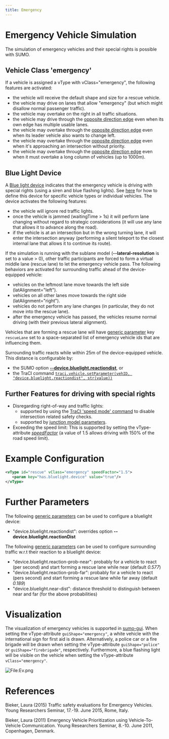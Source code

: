 ```yaml
---
title: Emergency
---
```


# Emergency Vehicle Simulation

The simulation of emergency vehicles and their special rights is possible with SUMO.

## Vehicle Class 'emergency'

If a vehicle is assigned a vType with vClass="emergency", the following features are activated:

- the vehicle will receive the default shape and size for a rescue vehicle.
- the vehicle may drive on lanes that allow "emergency" (but which might disallow normal passenger traffic).
- the vehicle may overtake on the right in all traffic situations.
- the vehicle may drive through the [opposite direction edge](OppositeDirectionDriving.md) even when its own edge has multiple usable lanes.
- the vehicle may overtake through the [opposite direction edge](OppositeDirectionDriving.md) even when its leader vehicle also wants to change left.
- the vehicle may overtake through the [opposite direction edge](OppositeDirectionDriving.md) even when it's approaching an intersection without priority.
- the vehicle may overtake through the [opposite direction edge](OppositeDirectionDriving.md) even when it must overtake a long column of vehicles (up to 1000m).

## Blue Light Device

A [Blue light device](../sumo.md#bluelight_device) indicates that the emergency
vehicle is driving with special rights (using a siren and blue flashing lights).
See [here](../Definition_of_Vehicles%2C_Vehicle_Types%2C_and_Routes.md#assignment_by_generic_parameters) for how to define this device for specific vehicle types or individual vehicles.
The device activates the following features:

- the vehicle will ignore red traffic lights.
- once the vehicle is jammed (waitingTime > 1s) it will perform lane changing without regard to strategic considerations (it will use any lane that allows it to advance along the road).
- if the vehicle is at an intersection but in the wrong turning lane, it will enter the intersection anyway (performing a silent teleport to the closest internal lane that allows it to continue its route).

If the simulation is running with the sublane model (**--lateral-resolution** is set to a value > 0), other traffic participants are forced to form a virtual middle lane (rescue lane) to let the emergency vehicle pass.
The following behaviors are activated for surrounding traffic ahead of the device-equipped vehicle:

- vehicles on the leftmost lane move towards the left side (latAlignment="left").
- vehicles on all other lanes move towards the right side (latAlignment="right").
- vehicles do not perform any lane changes (in particular, they do not move into the rescue lane).
- after the emergency vehicle has passed, the vehicles resume normal driving (with their previous lateral alignment).

Vehicles that are forming a rescue lane will have [generic parameter](GenericParameters.md) key `rescueLane` set to a space-separated list of emergency vehicle ids that are influencing them.

Surrounding traffic reacts while within 25m of the device-equipped vehicle. This distance is configurable by:

- the SUMO option [**--device.bluelight.reactiondist**](https://sumo.dlr.de/docs/sumo.html#bluelight_device), or
- the TraCI command [`traci.vehicle.setParameter(vehID, "device.bluelight.reactiondist", str(value))`](https://sumo.dlr.de/pydoc/traci._vehicle.html#VehicleDomain-setParameter)

## Further Features for driving with special rights

- Disregarding right-of-way and traffic lights:
  - supported by using the [TraCI 'speed mode'
  command](../TraCI/Change_Vehicle_State.md#speed_mode_0xb3) to disable intersection related safety checks.
  - supported by [junction model parameters](Safety.md#junction_model).
- Exceeding the speed limit: This is supported by setting the
  vType-attribute [*speedFactor*](../Definition_of_Vehicles,_Vehicle_Types,_and_Routes.md#vehicle_types)
  (a value of 1.5 allows driving with 150% of the road speed limit).


# Example Configuration

```xml
<vType id="rescue" vClass="emergency" speedFactor="1.5">
   <param key="has.bluelight.device" value="true"/>
</vType>

```

# Further Parameters

The following [generic parameters](GenericParameters.md) can be used to configure a bluelight device:

- "device.bluelight.reactiondist": overrides option **--device.bluelight.reactionDist**

The following [generic parameters](GenericParameters.md) can be used to configure surrounding traffic w.r.t their reaction to a bluelight device:

- "device.bluelight.reaction-prob-near": probably for a vehicle to react (per second) and start forming a rescue lane while near (default *0.577*)
- "device.bluelight.reaction-prob-far": probably for a vehicle to react (pers second) and start forming a rescue lane while far away (default *0.189*)
- "device.bluelight.near-dist": distance threshold to distinguish between near and far (for the above probabilities)

# Visualization

The visualization of emergency vehicles is supported in
[sumo-gui](../sumo-gui.md). When setting the vType-attribute `guiShape="emergency"`, a
white vehicle with the international sign for first aid is drawn.
Alternatively, a police car or a fire brigade will be drawn when setting the vType-attribute `guiShape="police"` or `guiShape="firebrigade"`, respectively. Furthermore, a blue flashing light will be visible on the vehicle when setting the vType-attribute `vClass="emergency"`.

![<File:Ev.png>](../images/Ev.png "File:Ev.png")

# References

Bieker, Laura (2015) Traffic safety evaluations for Emergency Vehicles.
Young Researchers Seminar, 17.-19. June 2015, Rome, Italy.

Bieker, Laura (2011) Emergency Vehicle Prioritization using
Vehicle-To-Vehicle Communication. Young Researchers Seminar, 8.-10. June
2011, Copenhagen, Denmark.

